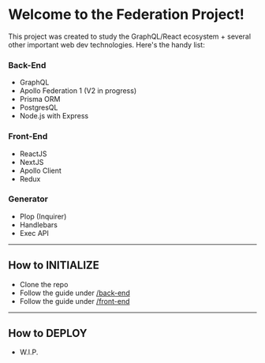 # Welcome to the Federation Project!

This project was created to study the GraphQL/React ecosystem + several other important web dev technologies. Here's the handy list:

### Back-End

- GraphQL
- Apollo Federation 1 (V2 in progress)
- Prisma ORM
- PostgresQL
- Node.js with Express

### Front-End

- ReactJS
- NextJS
- Apollo Client
- Redux

### Generator

- Plop (Inquirer)
- Handlebars
- Exec API

---

## How to INITIALIZE

- Clone the repo
- Follow the guide under [/back-end](<[https://link](https://github.com/emanuele-moricci/federation-project/tree/main/back-end/README.md)>)
- Follow the guide under [/front-end](<[https://link](https://github.com/emanuele-moricci/federation-project/tree/main/front-end/README.md)>)

---

## How to DEPLOY

- W.I.P.
